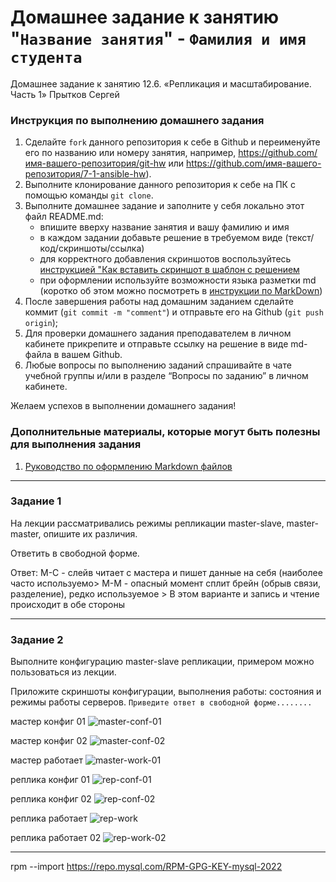 # Домашнее задание к занятию "`Название занятия`" - `Фамилия и имя студента`
Домашнее задание к занятию 12.6. «Репликация и масштабирование. Часть 1»
Прытков Сергей

### Инструкция по выполнению домашнего задания

   1. Сделайте `fork` данного репозитория к себе в Github и переименуйте его по названию или номеру занятия, например, https://github.com/имя-вашего-репозитория/git-hw или  https://github.com/имя-вашего-репозитория/7-1-ansible-hw).
   2. Выполните клонирование данного репозитория к себе на ПК с помощью команды `git clone`.
   3. Выполните домашнее задание и заполните у себя локально этот файл README.md:
      - впишите вверху название занятия и вашу фамилию и имя
      - в каждом задании добавьте решение в требуемом виде (текст/код/скриншоты/ссылка)
      - для корректного добавления скриншотов воспользуйтесь [инструкцией "Как вставить скриншот в шаблон с решением](https://github.com/netology-code/sys-pattern-homework/blob/main/screen-instruction.md)
      - при оформлении используйте возможности языка разметки md (коротко об этом можно посмотреть в [инструкции  по MarkDown](https://github.com/netology-code/sys-pattern-homework/blob/main/md-instruction.md))
   4. После завершения работы над домашним заданием сделайте коммит (`git commit -m "comment"`) и отправьте его на Github (`git push origin`);
   5. Для проверки домашнего задания преподавателем в личном кабинете прикрепите и отправьте ссылку на решение в виде md-файла в вашем Github.
   6. Любые вопросы по выполнению заданий спрашивайте в чате учебной группы и/или в разделе “Вопросы по заданию” в личном кабинете.
   
Желаем успехов в выполнении домашнего задания!
   
### Дополнительные материалы, которые могут быть полезны для выполнения задания

1. [Руководство по оформлению Markdown файлов](https://gist.github.com/Jekins/2bf2d0638163f1294637#Code)

---

### Задание 1
На лекции рассматривались режимы репликации master-slave,
master-master, опишите их различия.

Ответить в свободной форме.

Ответ:
М-С - слейв читает с мастера и пишет данные на себя (наиболее часто используемо>
М-М - опасный момент сплит брейн (обрыв связи, разделение), редко используемое >
В этом варианте и запись и чтение происходит в обе стороны


---

### Задание 2
Выполните конфигурацию master-slave репликации, примером можно пользоваться из лекции.

Приложите скриншоты конфигурации, выполнения работы: состояния и режимы работы серверов.
`Приведите ответ в свободной форме........`

мастер конфиг 01 ![master-conf-01](https://user-images.githubusercontent.com/62944948/212097049-b4522b97-eaeb-4bff-b5d9-85c87ee0041f.png)

мастер конфиг 02 ![master-conf-02](https://user-images.githubusercontent.com/62944948/212097076-ae7f98de-11bf-46f0-9b36-ec73ae79caeb.png)

мастер работает ![master-work-01](https://user-images.githubusercontent.com/62944948/212097105-4f8e992d-7d88-4f33-adae-dc8d64e8588b.png)

реплика конфиг 01 ![rep-conf-01](https://user-images.githubusercontent.com/62944948/212097149-b0fb73c6-94cd-4403-a563-b323cfeac33e.png)

реплика конфиг 02 ![rep-conf-02](https://user-images.githubusercontent.com/62944948/212097181-3edc9ecb-441f-4f3f-a5e1-ba0e5fda3535.png)

реплика работает ![rep-work](https://user-images.githubusercontent.com/62944948/212096580-0a43da9a-dd8b-49d1-a93f-4466d8a6d953.png)

реплика работает 02 ![rep-work-02](https://user-images.githubusercontent.com/62944948/212096784-bf79688d-6bc4-484b-a9bf-23f6e74560d8.png)


---
rpm --import https://repo.mysql.com/RPM-GPG-KEY-mysql-2022


